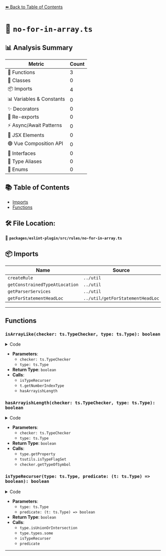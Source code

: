 [⬅️ Back to Table of Contents](../../../../index.md)

# 📄 `no-for-in-array.ts`

## 📊 Analysis Summary

| Metric | Count |
|--------|-------|
| 🔧 Functions | 3 |
| 🧱 Classes | 0 |
| 📦 Imports | 4 |
| 📊 Variables & Constants | 0 |
| ✨ Decorators | 0 |
| 🔄 Re-exports | 0 |
| ⚡ Async/Await Patterns | 0 |
| 💠 JSX Elements | 0 |
| 🟢 Vue Composition API | 0 |
| 📐 Interfaces | 0 |
| 📑 Type Aliases | 0 |
| 🎯 Enums | 0 |

## 📚 Table of Contents

- [Imports](#imports)
- [Functions](#functions)

## 🛠️ File Location:
📂 **`packages/eslint-plugin/src/rules/no-for-in-array.ts`**

## 📦 Imports

| Name | Source |
|------|--------|
| `createRule` | `../util` |
| `getConstrainedTypeAtLocation` | `../util` |
| `getParserServices` | `../util` |
| `getForStatementHeadLoc` | `../util/getForStatementHeadLoc` |


---

## Functions

### `isArrayLike(checker: ts.TypeChecker, type: ts.Type): boolean`

<details><summary>Code</summary>

```ts
function isArrayLike(checker: ts.TypeChecker, type: ts.Type): boolean {
  return isTypeRecurser(
    type,
    t => t.getNumberIndexType() != null && hasArrayishLength(checker, t),
  );
}
```
</details>

- **Parameters**:
  - `checker: ts.TypeChecker`
  - `type: ts.Type`
- **Return Type**: `boolean`
- **Calls**:
  - `isTypeRecurser`
  - `t.getNumberIndexType`
  - `hasArrayishLength`
### `hasArrayishLength(checker: ts.TypeChecker, type: ts.Type): boolean`

<details><summary>Code</summary>

```ts
function hasArrayishLength(checker: ts.TypeChecker, type: ts.Type): boolean {
  const lengthProperty = type.getProperty('length');

  if (lengthProperty == null) {
    return false;
  }

  return tsutils.isTypeFlagSet(
    checker.getTypeOfSymbol(lengthProperty),
    ts.TypeFlags.NumberLike,
  );
}
```
</details>

- **Parameters**:
  - `checker: ts.TypeChecker`
  - `type: ts.Type`
- **Return Type**: `boolean`
- **Calls**:
  - `type.getProperty`
  - `tsutils.isTypeFlagSet`
  - `checker.getTypeOfSymbol`
### `isTypeRecurser(type: ts.Type, predicate: (t: ts.Type) => boolean): boolean`

<details><summary>Code</summary>

```ts
function isTypeRecurser(
  type: ts.Type,
  predicate: (t: ts.Type) => boolean,
): boolean {
  if (type.isUnionOrIntersection()) {
    return type.types.some(t => isTypeRecurser(t, predicate));
  }

  return predicate(type);
}
```
</details>

- **Parameters**:
  - `type: ts.Type`
  - `predicate: (t: ts.Type) => boolean`
- **Return Type**: `boolean`
- **Calls**:
  - `type.isUnionOrIntersection`
  - `type.types.some`
  - `isTypeRecurser`
  - `predicate`

---